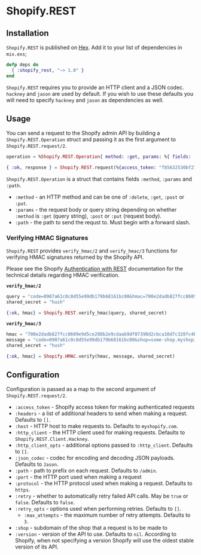 # Shopify.REST

## Installation

`Shopify.REST` is published on [Hex](https://hex.pm/packages/shopify_REST).
Add it to your list of dependencies in `mix.exs`;

```elixir
defp deps do
  { :shopify_rest, "~> 1.0" }
end
```

`Shopify.REST` requires you to provide an HTTP client and a JSON codec.
`hackney` and `jason` are used by default. If you wish to use these defaults you
will need to specify `hackney` and `jason` as dependencies as well.

## Usage

You can send a request to the Shopify admin API by building a
`Shopify.REST.Operation` struct and passing it as the first argument to
`Shopify.REST.request/2`.

```elixir
operation = %Shopify.REST.Operation{ method: :get, params: %{ fields: ["name"] }, path: "/shop.json" }

{ :ok, response } = Shopify.REST.request(%{access_token: "f85632530bf277ec9ac6f649fc327f17", shop: "some-shop"})
```

`Shopify.REST.Operation` is a struct that contains fields `:method`, `:params`
and `:path`.

* `:method` - an HTTP method and can be one of `:delete`, `:get`, `:post` or
  `:put`.
* `:params` - the request body or query string depending on whether `:method` is
  `:get` (query string), `:post` or `:put` (request body).
* `:path` - the path to send the requst to. Must begin with a forward slash.

### Verifying HMAC Signatures

`Shopify.REST` provides `verify_hmac/2` and `verify_hmac/3` functions for
verifying HMAC signatures returned by the Shopify API.

Please see the Shopify [Authentication with REST](https://shopify.dev/tutorials/authenticate-with-REST#verification)
documentation for the technical details regarding HMAC verification.

**`verify_hmac/2`**

```elixir
query = "code=0907a61c0c8d55e99db179b68161bc00&hmac=700e2dadb827fcc8609e9d5ce208b2e9cdaab9df07390d2cbca10d7c328fc4bf&shop=some-shop.myshopify.com&state=0.6784241404160823&timestamp=1337178173"
shared_secret = "hush"

{:ok, hmac} = Shopify.REST.verify_hmac(query, shared_secret)
```

**`verify_hmac/3`**

```elixir
hmac = "700e2dadb827fcc8609e9d5ce208b2e9cdaab9df07390d2cbca10d7c328fc4bf"
message = "code=0907a61c0c8d55e99db179b68161bc00&shop=some-shop.myshopify.com&timestamp=1337178173"
shared_secret = "hush"

{:ok, hmac} = Shopify.HMAC.verify(hmac, message, shared_secret)
```

## Configuration

Configuration is passed as a map to the second argument of
`Shopify.REST.request/2`.

* `:access_token` - Shopify access token for making authenticated requests
* `:headers` - a list of additional headers to send when making a request.
               Defaults to `[]`.
* `:host` - HTTP host to make requests to. Defaults to `myshopify.com`.
* `:http_client` - the HTTP client used for making requests. Defaults to
  `Shopify.REST.Client.Hackney`.
* `:http_client_opts` - additional options passed to `:http_client`. Defaults to
  `[]`.
* `:json_codec` - codec for encoding and decoding JSON payloads. Defaults to
  `Jason`.
* `:path` - path to prefix on each request. Defaults to `/admin`.
* `:port` - the HTTP port used when making a request
* `:protocol` - the HTTP protocol used when making a request. Defaults to
  `https`.
* `:retry` - whether to automatically retry failed API calls. May be `true` or
  `false`. Defaults to `false`.
* `:retry_opts` - options used when performing retries. Defaults to `[]`.
  * `:max_attempts` - the maximum number of retry attempts. Defaults to `3`.
* `:shop` - subdomain of the shop that a request is to be made to
* `:version` - version of the API to use. Defaults to `nil`. According to
  Shopify, when not specifying a version Shopify will use the oldest stable
  version of its API.
